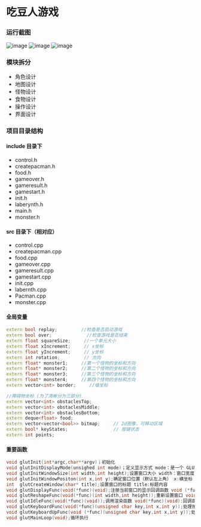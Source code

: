 # 吃豆人游戏

### 运行截图
![image](https://user-images.githubusercontent.com/51261084/135572326-d64d3331-fca8-4802-bcdd-c4c636e81a97.png)
![image](https://user-images.githubusercontent.com/51261084/135572448-dbe69a4d-45e0-4e63-9b1c-b5148162cf4d.png)
![image](https://user-images.githubusercontent.com/51261084/135572502-06942826-0882-4b23-8b35-5b155931e53f.png)

 ### 模块拆分

* 角色设计
* 地图设计
* 怪物设计
* 食物设计
* 操作设计
* 界面设计

### 项目目录结构

#### include 目录下
* control.h
* createpacman.h
* food.h
* gameover.h
* gameresult.h
* gamestart.h
* init.h
* laberynth.h
* main.h
* monster.h

#### src 目录下（相对应）

* control.cpp
* createpacman.cpp
* food.cpp
* gameover.cpp
* gameresult.cpp
* gamestart.cpp
* init.cpp
* labernth.cpp
* Pacman.cpp
* monster.cpp

#### 全局变量
```cpp
extern bool replay;         //检查是否启动游戏
extern bool over;             //检查游戏是否结束
extern float squareSize;     //一个单元大小
extern float xIncrement;     // x坐标
extern float yIncrement;     // y坐标
extern int rotation;         // 方向
extern float* monster1;     //第一个怪物的坐标和方向
extern float* monster2;     //第二个怪物的坐标和方向
extern float* monster3;     //第三个怪物的坐标和方向
extern float* monster4;     //第四个怪物的坐标和方向
extern vector<int> border;     //墙坐标

//障碍物坐标 (为了清晰分为三部分)
extern vector<int> obstaclesTop;
extern vector<int> obstaclesMiddle;
extern vector<int> obstaclesBottom;
extern deque<float> food;
extern vector<vector<bool>> bitmap;     // 2d图像，可移动区域
extern bool* keyStates;                 // 按键状态
extern int points; 
```

#### 重要函数
```cpp
void glutInit(int*argc,char**argv)；初始化
void glutInitDisplayMode(unsighed int mode)；定义显示方式 mode：是一个 GLUT 库里预定义的可能的布尔组合，使用 mode 去指定颜色模式，数量和缓冲区类型。
void glutInitWindowSize(int width,int height);设置窗口大小 width：窗口宽度 height：窗口高度
void glutInitWindowPositon(int x,int y);确定窗口位置（默认左上角） x:横坐标 y:纵坐标
int  glutCreateWindow(char* title);设置窗口的标题 title:标题内容
void glutDisplayFunc(void(*func)(void);注册当前窗口的显示回调函数 void (*func)(void)：回调函数名称，在这里我们用的是 display
void glutReshapeFunc(void(*func)(int width,int height));重新设置窗口 void(*func)(int width,int height):回调函数名称,在这里我们用的是 reshape
void glutIdleFunc(void(*func)(void));调用渲染函数 void(*func)(void):回调函数名称,系统空闲时调用，在这里我们用的是 display
void glutKeyboardFunc(void(*func)(unsigned char key,int x,int y));处理按键事件
void glutKeyboardUpFunc(void (*func)(unsigned char key,int x,int y));处理松开按键事件
void glutMainLoop(void);循环执行
```
